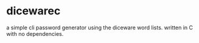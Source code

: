 # dicewarec
a simple cli password generator using the diceware word lists. written in C with no dependencies.
